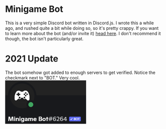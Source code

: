 # Minigame Bot
This is a very simple Discord bot written in Discord.js. I wrote this a while ago, and rushed quite a bit while doing so, so it's pretty crappy. If you want to learn more about the bot (and/or invite it) [head here](https://arjhantoteck.vercel.app/minigame%20bot.html). I don't recommend it though, the bot isn't particularly great.

# 2021 Update
The bot somehow got added to enough servers to get verified. Notice the checkmark next to "BOT." Very cool.
![Epic checkmark](verified.PNG)
